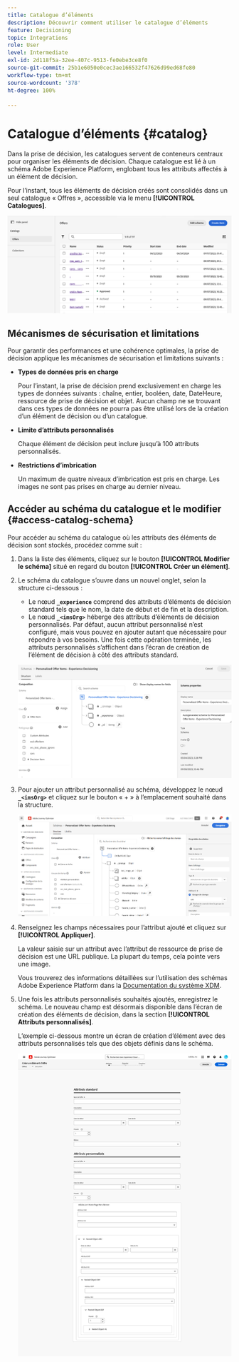 ```yaml
---
title: Catalogue d’éléments
description: Découvrir comment utiliser le catalogue d’éléments
feature: Decisioning
topic: Integrations
role: User
level: Intermediate
exl-id: 2d118f5a-32ee-407c-9513-fe0ebe3ce8f0
source-git-commit: 25b1e6050e0cec3ae166532f47626d99ed68fe80
workflow-type: tm+mt
source-wordcount: '378'
ht-degree: 100%

---
```


# Catalogue d’éléments {#catalog}

Dans la prise de décision, les catalogues servent de conteneurs centraux pour organiser les éléments de décision. Chaque catalogue est lié à un schéma Adobe Experience Platform, englobant tous les attributs affectés à un élément de décision.

Pour l’instant, tous les éléments de décision créés sont consolidés dans un seul catalogue « Offres », accessible via le menu **[!UICONTROL Catalogues]**.

![](assets/catalogs-list.png)

## Mécanismes de sécurisation et limitations

Pour garantir des performances et une cohérence optimales, la prise de décision applique les mécanismes de sécurisation et limitations suivants :

* **Types de données pris en charge**

  Pour l’instant, la prise de décision prend exclusivement en charge les types de données suivants : chaîne, entier, booléen, date, DateHeure, ressource de prise de décision et objet. Aucun champ ne se trouvant dans ces types de données ne pourra pas être utilisé lors de la création d’un élément de décision ou d’un catalogue.


* **Limite d’attributs personnalisés**

  Chaque élément de décision peut inclure jusqu’à 100 attributs personnalisés.

* **Restrictions d’imbrication**

  Un maximum de quatre niveaux d’imbrication est pris en charge. Les images ne sont pas prises en charge au dernier niveau.

## Accéder au schéma du catalogue et le modifier {#access-catalog-schema}

Pour accéder au schéma du catalogue où les attributs des éléments de décision sont stockés, procédez comme suit :

1. Dans la liste des éléments, cliquez sur le bouton **[!UICONTROL Modifier le schéma]** situé en regard du bouton **[!UICONTROL Créer un élément]**.

1. Le schéma du catalogue s’ouvre dans un nouvel onglet, selon la structure ci-dessous :

   * Le nœud **`_experience`** comprend des attributs d’éléments de décision standard tels que le nom, la date de début et de fin et la description.
   * Le nœud **`_<imsOrg>`** héberge des attributs d’éléments de décision personnalisés. Par défaut, aucun attribut personnalisé n’est configuré, mais vous pouvez en ajouter autant que nécessaire pour répondre à vos besoins. Une fois cette opération terminée, les attributs personnalisés s’affichent dans l’écran de création de l’élément de décision à côté des attributs standard.

   ![](assets/catalogs-schema.png)

1. Pour ajouter un attribut personnalisé au schéma, développez le nœud **`_<imsOrg>`** et cliquez sur le bouton « + » à l’emplacement souhaité dans la structure.

   ![](assets/catalogs-add.png)

1. Renseignez les champs nécessaires pour l’attribut ajouté et cliquez sur **[!UICONTROL Appliquer]**.

   La valeur saisie sur un attribut avec l’attribut de ressource de prise de décision est une URL publique. La plupart du temps, cela pointe vers une image.

   Vous trouverez des informations détaillées sur l’utilisation des schémas Adobe Experience Platform dans la [Documentation du système XDM](https://experienceleague.adobe.com/docs/experience-platform/xdm/ui/overview.html?lang=fr).

1. Une fois les attributs personnalisés souhaités ajoutés, enregistrez le schéma. Le nouveau champ est désormais disponible dans l’écran de création des éléments de décision, dans la section **[!UICONTROL Attributs personnalisés]**.


   L’exemple ci-dessous montre un écran de création d’élément avec des attributs personnalisés tels que des objets définis dans le schéma.

   ![](assets/custom-attributes.png)

